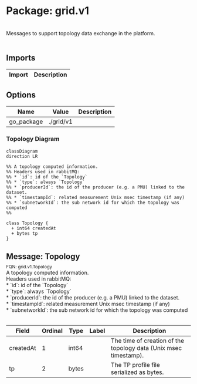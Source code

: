 # Package: grid.v1

<div class="comment"><span><!-- markdownlint-disable --></span><br/><span>Messages to support topology data exchange in the platform.</span><br/><span></span><br/></div>

## Imports

| Import | Description |
|--------|-------------|



## Options

| Name       | Value     | Description |
|------------|-----------|-------------|
| go_package | ./grid/v1 |             |




### Topology Diagram

```mermaid
classDiagram
direction LR

%% A topology computed information.
%% Headers used in rabbitMQ:
%% * `id`: id of the `Topology`
%% * `type`: always `Topology`
%% * `producerId`: the id of the producer (e.g. a PMU) linked to the dataset.
%% * `timestampId`: related measurement Unix msec timestamp (if any)
%% * `subnetworkId`: the sub network id for which the topology was computed
%% 

class Topology {
  + int64 createdAt
  + bytes tp
}

```

## Message: Topology
<div style="font-size: 12px; margin-top: -10px;" class="fqn">FQN: grid.v1.Topology</div>

<div class="comment"><span>A topology computed information.</span><br/><span>Headers used in rabbitMQ:</span><br/><span>* `id`: id of the `Topology`</span><br/><span>* `type`: always `Topology`</span><br/><span>* `producerId`: the id of the producer (e.g. a PMU) linked to the dataset.</span><br/><span>* `timestampId`: related measurement Unix msec timestamp (if any)</span><br/><span>* `subnetworkId`: the sub network id for which the topology was computed</span><br/><span></span><br/></div>

| Field     | Ordinal | Type  | Label | Description                                                       |
|-----------|---------|-------|-------|-------------------------------------------------------------------|
| createdAt | 1       | int64 |       | The time of creation of the topology data (Unix msec timestamp).  |
| tp        | 2       | bytes |       | The TP profile file serialized as bytes.                          |




<!-- Created by: Proto Diagram Tool -->
<!-- https://github.com/GoogleCloudPlatform/proto-gen-md-diagrams -->
